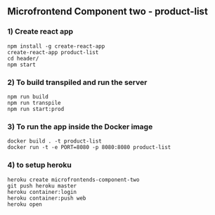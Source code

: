 ## Microfrontend Component two - product-list

### 1) Create react app
    npm install -g create-react-app
    create-react-app product-list
    cd header/
    npm start
    
### 2) To build transpiled and run the server
    npm run build
    npm run transpile
    npm run start:prod
    
### 3) To run the app inside the Docker image
    docker build . -t product-list
    docker run -t -e PORT=8080 -p 8080:8080 product-list
    
### 4) to setup heroku
    heroku create microfrontends-component-two
    git push heroku master
    heroku container:login
    heroku container:push web
    heroku open